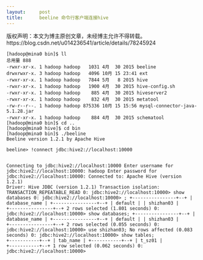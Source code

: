 ```yaml
---
layout:     post
title:      beeline 命令行客户端连接hive
---
```

<div id="article_content" class="article_content clearfix csdn-tracking-statistics" data-pid="blog" data-mod="popu_307" data-dsm="post">
								<div class="article-copyright">
					版权声明：本文为博主原创文章，未经博主允许不得转载。					https://blog.csdn.net/u014236541/article/details/78245924				</div>
								            <link rel="stylesheet" href="https://csdnimg.cn/release/phoenix/template/css/ck_htmledit_views-f76675cdea.css">
						<div class="htmledit_views" id="content_views">
                
<pre><code class="language-plain">[hadoop@mina0 bin]$ ll
总用量 888
-rwxr-xr-x. 1 hadoop hadoop   1031 4月  30 2015 beeline
drwxrwxr-x. 3 hadoop hadoop   4096 10月 15 23:41 ext
-rwxr-xr-x. 1 hadoop hadoop   7844 5月   8 2015 hive
-rwxr-xr-x. 1 hadoop hadoop   1900 4月  30 2015 hive-config.sh
-rwxr-xr-x. 1 hadoop hadoop    885 4月  30 2015 hiveserver2
-rwxr-xr-x. 1 hadoop hadoop    832 4月  30 2015 metatool
-rw-r--r--. 1 hadoop hadoop 875336 10月 15 15:56 mysql-connector-java-5.1.28.jar
-rwxr-xr-x. 1 hadoop hadoop    884 4月  30 2015 schematool
[hadoop@mina0 bin]$ cd ..
[hadoop@mina0 hive]$ cd bin
[hadoop@mina0 bin]$ ./beeline
Beeline version 1.2.1 by Apache Hive</code></pre><pre><code class="language-plain">beeline&gt; !connect jdbc:hive2://localhost:10000
Connecting to jdbc:hive2://localhost:10000
Enter username for jdbc:hive2://localhost:10000: hadoop
Enter password for jdbc:hive2://localhost:10000: 
Connected to: Apache Hive (version 1.2.1)
Driver: Hive JDBC (version 1.2.1)
Transaction isolation: TRANSACTION_REPEATABLE_READ
0: jdbc:hive2://localhost:10000&gt; show databases
0: jdbc:hive2://localhost:10000&gt; ;
+----------------+--+
| database_name  |
+----------------+--+
| default        |
| shizhan03      |
+----------------+--+
2 rows selected (1.801 seconds)
0: jdbc:hive2://localhost:10000&gt; show databases;
+----------------+--+
| database_name  |
+----------------+--+
| default        |
| shizhan03      |
+----------------+--+
2 rows selected (0.055 seconds)
0: jdbc:hive2://localhost:10000&gt; use shizhan03;
No rows affected (0.083 seconds)
0: jdbc:hive2://localhost:10000&gt; show tables;
+-----------+--+
| tab_name  |
+-----------+--+
| t_sz01    |
+-----------+--+
1 row selected (0.062 seconds)
0: jdbc:hive2://localhost:10000&gt;</code></pre><br><br>            </div>
                </div>